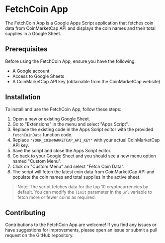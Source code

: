 # FetchCoin App

The FetchCoin App is a Google Apps Script application that fetches coin data from CoinMarketCap API and displays the coin names and their total supplies in a Google Sheet.

## Prerequisites

Before using the FetchCoin App, ensure you have the following:

- A Google account
- Access to Google Sheets
- A CoinMarketCap API key (obtainable from the CoinMarketCap website)

## Installation

To install and use the FetchCoin App, follow these steps:

1. Open a new or existing Google Sheet.
2. Go to "Extensions" in the menu and select "Apps Script".
3. Replace the existing code in the Apps Script editor with the provided `fetchCoinData` function code.
4. Replace `"YOUR_COINMARKETCAP_API_KEY"` with your actual CoinMarketCap API key.
5. Save the script and close the Apps Script editor.
6. Go back to your Google Sheet and you should see a new menu option named "Custom Menu".
7. Click on "Custom Menu" and select "Fetch Coin Data".
8. The script will fetch the latest coin data from CoinMarketCap API and populate the coin names and total supplies in the active sheet.

> Note: The script fetches data for the top 10 cryptocurrencies by default. You can modify the `limit` parameter in the `url` variable to fetch more or fewer coins as required.



## Contributing

Contributions to the FetchCoin App are welcome! If you find any issues or have suggestions for improvements, please open an issue or submit a pull request on the GitHub repository.

